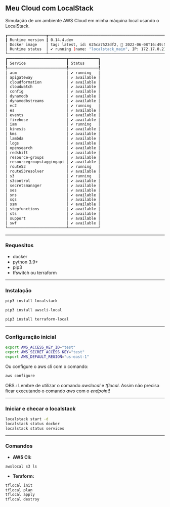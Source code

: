 ## Meu Cloud com LocalStack

Simulação de um ambiente AWS Cloud em minha máquina local usando o LocalStack.

```bash
┏━━━━━━━━━━━━━━━━━┳━━━━━━━━━━━━━━━━━━━━━━━━━━━━━━━━━━━━━━━━━━━━━━━━━━━━━━━┓
┃ Runtime version ┃ 0.14.4.dev                                            ┃
│ Docker image    │ tag: latest, id: 625ca7523df2, 📆 2022-06-08T16:49:50 │
│ Runtime status  │ ✔ running (name: "localstack_main", IP: 172.17.0.2)   │
└─────────────────┴───────────────────────────────────────────────────────┘
┏━━━━━━━━━━━━━━━━━━━━━━━━━━┳━━━━━━━━━━━━━┓
┃ Service                  ┃ Status      ┃
┡━━━━━━━━━━━━━━━━━━━━━━━━━━╇━━━━━━━━━━━━━┩
│ acm                      │ ✔ running   │
│ apigateway               │ ✔ available │
│ cloudformation           │ ✔ available │
│ cloudwatch               │ ✔ available │
│ config                   │ ✔ available │
│ dynamodb                 │ ✔ available │
│ dynamodbstreams          │ ✔ available │
│ ec2                      │ ✔ running   │
│ es                       │ ✔ available │
│ events                   │ ✔ available │
│ firehose                 │ ✔ available │
│ iam                      │ ✔ running   │
│ kinesis                  │ ✔ available │
│ kms                      │ ✔ available │
│ lambda                   │ ✔ available │
│ logs                     │ ✔ available │
│ opensearch               │ ✔ available │
│ redshift                 │ ✔ available │
│ resource-groups          │ ✔ available │
│ resourcegroupstaggingapi │ ✔ available │
│ route53                  │ ✔ running   │
│ route53resolver          │ ✔ available │
│ s3                       │ ✔ running   │
│ s3control                │ ✔ available │
│ secretsmanager           │ ✔ available │
│ ses                      │ ✔ available │
│ sns                      │ ✔ available │
│ sqs                      │ ✔ available │
│ ssm                      │ ✔ available │
│ stepfunctions            │ ✔ available │
│ sts                      │ ✔ available │
│ support                  │ ✔ available │
│ swf                      │ ✔ available │
└──────────────────────────┴─────────────┘
```

---
### Requesitos

- docker
- python 3.9+
- pip3
- tfswitch ou terraform

---
### Instalação

```bash
pip3 install localstack

pip3 install awscli-local

pip3 install terraform-local
```

---
### Configuração inicial

```bash
export AWS_ACCESS_KEY_ID="test"
export AWS_SECRET_ACCESS_KEY="test"
export AWS_DEFAULT_REGION="us-east-1"
```

Ou configure o aws cli com o comando:

```bash
aws configure
```

OBS.: Lembre de utilizar o comando *awslocal* e *tflocal*. Assim não precisa ficar executando o comando *aws* com o *endpoint*!

---
### Iniciar e checar o localstack

```bash
localstack start -d
localstack status docker
localstack status services
```

---
### Comandos

- **AWS Cli:**
```bash
awslocal s3 ls
```

- **Teraform:**
```bash
tflocal init
tflocal plan
tflocal apply
tflocal destroy
```